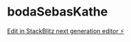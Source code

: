 # bodaSebasKathe

[Edit in StackBlitz next generation editor ⚡️](https://stackblitz.com/~/github.com/francisco0522/bodaSebasKathe)